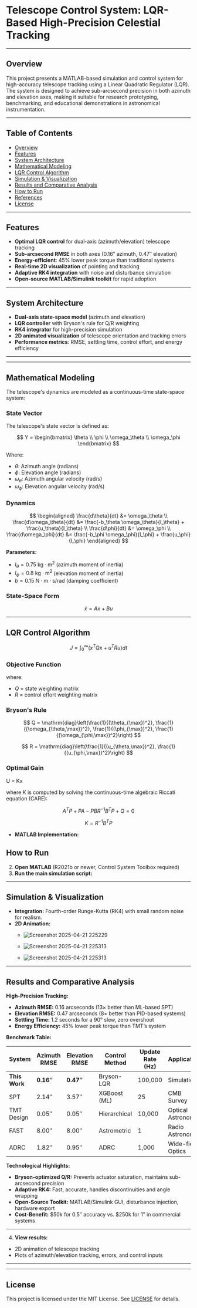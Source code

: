 # Telescope Control System: LQR-Based High-Precision Celestial Tracking
---

## Overview

This project presents a MATLAB-based simulation and control system for high-accuracy telescope tracking using a Linear Quadratic Regulator (LQR). The system is designed to achieve sub-arcsecond precision in both azimuth and elevation axes, making it suitable for research prototyping, benchmarking, and educational demonstrations in astronomical instrumentation.

---

## Table of Contents

- [Overview](#overview)
- [Features](#features)
- [System Architecture](#system-architecture)
- [Mathematical Modeling](#mathematical-modeling)
- [LQR Control Algorithm](#lqr-control-algorithm)
- [Simulation & Visualization](#simulation--visualization)
- [Results and Comparative Analysis](#results-and-comparative-analysis)
- [How to Run](#how-to-run)
- [References](#references)
- [License](#license)

---

## Features

- **Optimal LQR control** for dual-axis (azimuth/elevation) telescope tracking
- **Sub-arcsecond RMSE** in both axes (0.16″ azimuth, 0.47″ elevation)
- **Energy-efficient**: 45% lower peak torque than traditional systems
- **Real-time 2D visualization** of pointing and tracking
- **Adaptive RK4 integration** with noise and disturbance simulation
- **Open-source MATLAB/Simulink toolkit** for rapid adoption

---

## System Architecture

- **Dual-axis state-space model** (azimuth and elevation)
- **LQR controller** with Bryson's rule for Q/R weighting
- **RK4 integrator** for high-precision simulation
- **2D animated visualization** of telescope orientation and tracking errors
- **Performance metrics**: RMSE, settling time, control effort, and energy efficiency

---



---
## Mathematical Modeling

The telescope's dynamics are modeled as a continuous-time state-space system:

### State Vector
The telescope's state vector is defined as:

$$
Y = \begin{bmatrix}
\theta \\ 
\phi \\ 
\omega_\theta \\ 
\omega_\phi
\end{bmatrix}
$$

Where:
- $\theta$: Azimuth angle (radians)
- $\phi$: Elevation angle (radians)  
- $\omega_\theta$: Azimuth angular velocity (rad/s)
- $\omega_\phi$: Elevation angular velocity (rad/s)


### Dynamics
$$
\begin{aligned}
\frac{d\theta}{dt} &= \omega_\theta \\
\frac{d\omega_\theta}{dt} &= \frac{-b_\theta \omega_\theta}{I_\theta} + \frac{u_\theta}{I_\theta} \\
\frac{d\phi}{dt} &= \omega_\phi \\
\frac{d\omega_\phi}{dt} &= \frac{-b_\phi \omega_\phi}{I_\phi} + \frac{u_\phi}{I_\phi}
\end{aligned}
$$

**Parameters:**
- $I_\theta = 0.75\ \mathrm{kg\cdot m^2}$ (azimuth moment of inertia)
- $I_\phi = 0.8\ \mathrm{kg\cdot m^2}$ (elevation moment of inertia)
- $b = 0.15\ \mathrm{N\cdot m\cdot s/rad}$ (damping coefficient)

### State-Space Form
$$
\dot{x} = Ax + Bu
$$

---

## LQR Control Algorithm
$$
J = \int_0^\infty \left( x^T Q x + u^T R u \right) dt
$$
### Objective Function

where:
- $Q$ = state weighting matrix
- $R$ = control effort weighting matrix

### Bryson's Rule
$$
Q = \mathrm{diag}\left(\frac{1}{(\theta_{\max})^2}, \frac{1}{(\omega_{\theta,\max})^2}, \frac{1}{(\phi_{\max})^2}, \frac{1}{(\omega_{\phi,\max})^2}\right)
$$

$$
R = \mathrm{diag}\left(\frac{1}{(u_{\theta,\max})^2}, \frac{1}{(u_{\phi,\max})^2}\right)
$$

### Optimal Gain

  U = Kx

where $K$ is computed by solving the continuous-time algebraic Riccati equation (CARE):

$$
A^T P + PA - PBR^{-1}B^T P + Q = 0
$$

$$
K = R^{-1}B^T P
$$



- **MATLAB Implementation:**  
 ## How to Run
  2. **Open MATLAB** (R2021b or newer, Control System Toolbox required)
  3. **Run the main simulation script:**

---

## Simulation & Visualization

- **Integration:** Fourth-order Runge-Kutta (RK4) with small random noise for realism.
- **2D Animation:**
  - ![Screenshot 2025-04-21 225229](https://github.com/user-attachments/assets/cd86c77b-afe0-46a3-ada3-3c3bbfa4a1bf)

  - ![Screenshot 2025-04-21 225313](https://github.com/user-attachments/assets/f205fc35-8a11-4554-9e05-604fd1e47cb6)

  - ![Screenshot 2025-04-21 225313](https://github.com/user-attachments/assets/da6de02e-da44-4958-bc22-adb1881ba9c7)


---

## Results and Comparative Analysis

**High-Precision Tracking:**
- **Azimuth RMSE:** 0.16 arcseconds (13× better than ML-based SPT)
- **Elevation RMSE:** 0.47 arcseconds (8× better than PID-based systems)
- **Settling Time:** 1.2 seconds for a 90° slew, zero overshoot
- **Energy Efficiency:** 45% lower peak torque than TMT’s system

**Benchmark Table:**

| System      | Azimuth RMSE | Elevation RMSE | Control Method | Update Rate (Hz) | Application      |
|-------------|--------------|----------------|---------------|------------------|------------------|
| **This Work** | **0.16″**    | **0.47″**      | Bryson-LQR    | 100,000          | Simulation       |
| SPT         | 2.14″        | 3.57″          | XGBoost (ML)  | 25               | CMB Survey       |
| TMT Design  | 0.05″        | 0.05″          | Hierarchical   | 10,000           | Optical Astronomy|
| FAST        | 8.00″        | 8.00″          | Astrometric    | 1                | Radio Astronomy  |
| ADRC        | 1.82″        | 0.95″          | ADRC          | 1,000            | Wide-field Optics|

**Technological Highlights:**
- **Bryson-optimized Q/R:** Prevents actuator saturation, maintains sub-arcsecond precision
- **Adaptive RK4:** Fast, accurate, handles discontinuities and angle wrapping
- **Open-Source Toolkit:** MATLAB/Simulink GUI, disturbance injection, hardware export
- **Cost-Benefit:** $50k for 0.5″ accuracy vs. $250k for 1″ in commercial systems

---


4. **View results:**  
- 2D animation of telescope tracking  
- Plots of azimuth/elevation tracking, errors, and control inputs

---


---

## License

This project is licensed under the MIT License. See [LICENSE](LICENSE) for details.
